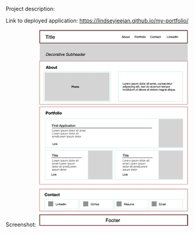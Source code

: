 Project description:


Link to deployed application:
https://lindseyjeejan.github.io/my-portfolio/

Screenshot:
<img src="assets/images/wireframe.jpg" width="400">